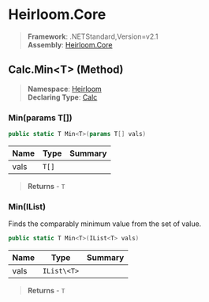 # Heirloom.Core

> **Framework**: .NETStandard,Version=v2.1  
> **Assembly**: [Heirloom.Core][0]

## Calc.Min\<T> (Method)

> **Namespace**: [Heirloom][0]  
> **Declaring Type**: [Calc][1]

### Min<T>(params T[])

```cs
public static T Min<T>(params T[] vals)
```

| Name | Type  | Summary |
|------|-------|---------|
| vals | `T[]` |         |

> **Returns** - `T`

### Min<T>(IList<T>)

Finds the comparably minimum value from the set of value.

```cs
public static T Min<T>(IList<T> vals)
```

| Name | Type        | Summary |
|------|-------------|---------|
| vals | `IList\<T>` |         |

> **Returns** - `T`

[0]: ../../../Heirloom.Core.md
[1]: ../Calc.md
